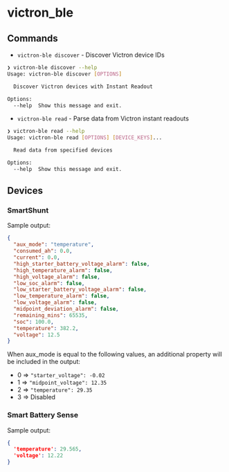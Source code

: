 # victron_ble

## Commands

* `victron-ble discover` - Discover Victron device IDs

```bash
❯ victron-ble discover --help                                                                                      ⏎ ✹
Usage: victron-ble discover [OPTIONS]

  Discover Victron devices with Instant Readout

Options:
  --help  Show this message and exit.
```

* `victron-ble read` - Parse data from Victron instant readouts
```bash
❯ victron-ble read --help                                                                                          ⏎ ✹
Usage: victron-ble read [OPTIONS] [DEVICE_KEYS]...

  Read data from specified devices

Options:
  --help  Show this message and exit.
```
## Devices

### SmartShunt
Sample output:

```json
{
  "aux_mode": "temperature",
  "consumed_ah": 0.0,
  "current": 0.0,
  "high_starter_battery_voltage_alarm": false,
  "high_temperature_alarm": false,
  "high_voltage_alarm": false,
  "low_soc_alarm": false,
  "low_starter_battery_voltage_alarm": false,
  "low_temperature_alarm": false,
  "low_voltage_alarm": false,
  "midpoint_deviation_alarm": false,
  "remaining_mins": 65535,
  "soc": 100.0,
  "temperature": 382.2,
  "voltage": 12.5
}
```

When aux_mode is equal to the following values, an additional property will be included in the output:

* 0 => `"starter_voltage": -0.02`
* 1 => `"midpoint_voltage": 12.35`
* 2 => `"temperature": 29.35`
* 3 => Disabled



### Smart Battery Sense
Sample output:

```json
{
  'temperature': 29.565,
  'voltage': 12.22
}
```
